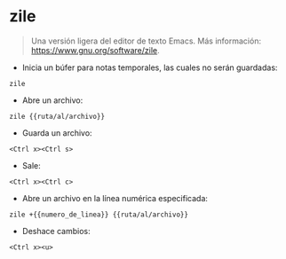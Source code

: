 # zile

> Una versión ligera del editor de texto Emacs.
> Más información: <https://www.gnu.org/software/zile>.

- Inicia un búfer para notas temporales, las cuales no serán guardadas:

`zile`

- Abre un archivo:

`zile {{ruta/al/archivo}}`

- Guarda un archivo:

`<Ctrl x><Ctrl s>`

- Sale:

`<Ctrl x><Ctrl c>`

- Abre un archivo en la línea numérica especificada:

`zile +{{numero_de_linea}} {{ruta/al/archivo}}`

- Deshace cambios:

`<Ctrl x><u>`
